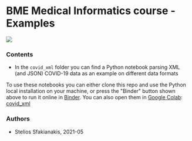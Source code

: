 # BME Medical Informatics course - Examples

<a href="https://mybinder.org/v2/gh/sgsfak/BME-Medical-Informatics-course/main"><img src="https://mybinder.org/badge_logo.svg"></a>

### Contents

* In the `covid_xml` folder you can find a Python notebook parsing XML (and JSON) COVID-19 data as an example on different data formats

To use these notebooks you can either clone this repo and use the Python local installation on your machine, or press the "Binder" button shown above to run it online in [Binder](https://mybinder.org). You can also open them in [Google Colab](https://colab.research.google.com/): [covid_xml](https://githubtocolab.com/sgsfak/BME-Medical-Informatics-course/blob/main/covid_xml/covid19.ipynb)

### Authors

* Stelios Sfakianakis, 2021-05

